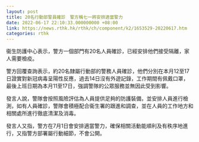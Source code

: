 ```yaml
---
layout: post
title: 20名行動部警員確診　警方稱七一將安排適當警力
date: 2022-06-17 22:10:33.000000000 +08:00
link: https://news.rthk.hk/rthk/ch/component/k2/1653529-20220617.htm
categories: rthk
---
```


衞生防護中心表示，警方一個部門有20名人員確診，已經安排他們接受隔離，家人需要檢疫。

警方回覆查詢表示，約20名隸屬行動部的警務人員確診，他們分別在本月12至17日證實對新冠病毒呈陽性反應，過去14日沒有外遊記錄，工作期間有佩戴口罩，最後上班日期為本月11至17日，強調警隊的公眾服務並無因此受到影響。 

發言人說，警隊會按照風險評估為人員提供足夠的防護裝備，並安排人員進行檢測，如有人員確診，警隊會積極配合衞生署的跟進和調查，並在人員的工作地方和相關處所進行徹底清潔及消毒。

發言人又指，警方在7月1日會安排適當警力，確保相關活動能順利及有秩序地進行，又指警方部署屬行動細節，不會公開。

